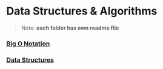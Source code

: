 # Data Structures & Algorithms

> Note: **each folder has own readme file**

### [Big O Notation](https://github.com/saulgavrilov/data-structures-and-algorithms/tree/main/big-o-notation)

### [Data Structures](https://github.com/saulgavrilov/data-structures-and-algorithms/tree/main/data-structures)
